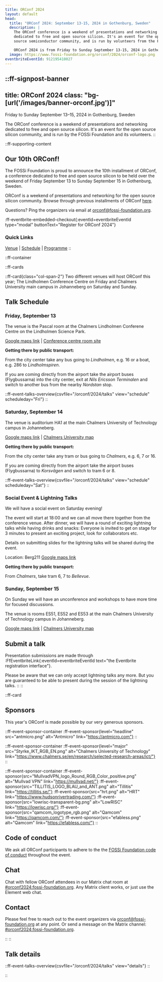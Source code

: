 ```yaml
---
title: ORConf 2024
layout: default
head:
  title: "ORConf 2024: September 13-15, 2024 in Gothenburg, Sweden"
  description: |
    The ORConf conference is a weekend of presentations and networking
    dedicated to free and open source silicon. It's an event for the open
    source semiconductor community, and is run by volunteers from the FOSSi Foundation.

    ORConf 2024 is from Friday to Sunday September 13-15, 2024 in Gothenburg, Sweden.
  image: https://www.fossi-foundation.org/orconf/2024/orconf-logo.png
eventbriteEventId: 912195410027
---
```


::ff-signpost-banner
---
title: ORConf 2024
class: "bg-[url('/images/banner-orconf.jpg')]"
---

Friday to Sunday September 13&ndash;15, 2024 in Gothenburg, Sweden

The ORConf conference is a weekend of presentations and networking dedicated to free and open source silicon. It's an event for the open source silicon community, and is run by the FOSSi Foundation and its volunteers.
::


::ff-supporting-content
## Our 10th ORConf!

The FOSSi Foundation is proud to announce the 10th installment of ORConf, a conference dedicated to free and open source silicon to be held over the weekend of Friday September 13 to Sunday September 15 in Gothenburg, Sweden.

ORConf is a weekend of presentations and networking for the open source silicon community. Browse through previous installments of ORConf [here](https://fossi-foundation.org/events/archive).

Questions? Ping the organizers via email at [orconf@fossi-foundation.org](mailto:orconf@fossi-foundation.org?subject=Question).

:ff-eventbrite-embedded-checkout{:eventId=eventbriteEventId type="modal" buttonText="Register for ORConf 2024"}

### Quick Links

[Venue](#venue) | [Schedule](#schedule) | [Programme](#programme)
::




::ff-container

::ff-cards

  ::ff-card{class="col-span-2"}
  Two different venues will host ORConf this year; The Lindholmen Conference Centre on Friday and Chalmers University main campus in Johanneberg on Saturday and Sunday.

  ## Talk Schedule

  ### Friday, September 13

  The venue is the Pascal room at the Chalmers Lindholmen Conferene Centre on the Lindholmen Science Park.

  [Google maps link](https://maps.app.goo.gl/pdo2GveTnSBo7VrT9) | [Conference centre room site](https://chalmerskonferens.se/en/konferens/lindholmen-conference-centre/konferenslokal-pascal/)

  **Getting there by public transport:**

  From the city center take any bus going to *Lindholmen*, e.g. 16 or a boat, e.g. 286 to *Lindholmspiren*.

  If you are coming directly from the airport take the airport buses (Flygbussarna) into the city center, exit at *Nils Ericsson Terminalen* and switch to another bus from the nearby *Nordstan* stop.

  ::ff-event-talks-overview{csvfile="/orconf/2024/talks" view="schedule" scheduleday="Fri"}
  ::

  ### Saturday, September 14

  The venue is auditorium HA1 at the main Chalmers University of Technology campus in Johanneberg.

  [Google maps link](https://maps.app.goo.gl/4RtQDMTSQJRd5kFL6) | [Chalmers University map](https://maps.chalmers.se/#971e00c6-6f9a-46ce-9894-687adb1fa8ea)

  **Getting there by public transport:**

  From the city center take any tram or bus going to *Chalmers*, e.g. 6, 7 or 16.

  If you are coming directly from the airport take the airport buses (Flygbussarna) to *Korsvägen* and switch to tram 6 or 8.

  ::ff-event-talks-overview{csvfile="/orconf/2024/talks" view="schedule" scheduleday="Sat"}
  ::

  ### Social Event & Lightning Talks

  We will have a social event on Saturday evening!

  The event will start at 18:00 and we can all move there together from the
  conference venue. After dinner, we will have a round of exciting lightning
  talks while having drinks and snacks: Everyone is invited to get on stage for
  3 minutes to present an exciting project, look for collaborators etc.

  Details on submitting slides for the lightning talks will be shared during the event.

  Location: Berg211 [Google maps link](https://maps.app.goo.gl/T7Cy1vaP1ZgWSdwr7)

  **Getting there by public transport:**

  From *Chalmers*, take tram 6, 7 to *Bellevue*.

  ### Sunday, September 15

  On Sunday we will have an unconference and workshops to have more time for focused discussions.

  The venue is rooms ES51, ES52 and ES53 at the main Chalmers University of Technology campus in Johanneberg.

  [Google maps link](https://www.google.com/maps/@57.6877865,11.979491,18.37z?entry=ttu) | [Chalmers University map](http://maps.chalmers.se/#abb49f72-9df3-42c4-9298-788edba3090c)

  ## Submit a talk

  Presentation submissions are made through :FfEventbriteLink{:eventId=eventbriteEventId text="the Eventbrite registration interface"}.

  Please be aware that we can only accept lightning talks any more. But you are
  guaranteed to be able to present during the session of the lightning talks. ::
  ::

  ::ff-card
  ## Sponsors

  This year's ORConf is made possible by our very generous sponsors.


  ::ff-event-sponsor-container
    :ff-event-sponsor{level="headline" src="antmicro.png" alt="Antmicro" link="https://antmicro.com"}
  ::

  ::ff-event-sponsor-container
    :ff-event-sponsor{level="major" src="Styrke_IKT_RGB_EN.png" alt="Chalmers University of Technology" link="https://www.chalmers.se/en/research/selected-research-areas/ict/"}
  ::

  ::ff-event-sponsor-container
    :ff-event-sponsor{src="MullvadVPN_logo_Round_RGB_Color_positive.png" alt="Mullvad VPN" link="https://mullvad.net/"}
    :ff-event-sponsor{src="TILLITIS_LOGO_BLAU_and_ANT.png" alt="Tillitis" link="https://tillitis.se/"}
    :ff-event-sponsor{src="hrt.png" alt="HRT" link="https://www.hudsonrivertrading.com/"}
    :ff-event-sponsor{src="lowrisc-transparent-bg.png" alt="LowRISC" link="https://lowrisc.org/"}
    :ff-event-sponsor{src="qamcom_logotype_rgb.png" alt="Qamcom" link="https://qamcom.com/"}
    :ff-event-sponsor{src="efabless.png" alt="Qamcom" link="https://efabless.com/"}
  ::

  ## Code of conduct

  We ask all ORConf participants to adhere to the the [FOSSi Foundation code of conduct](/code-of-conduct) throughout the event.

  ## Chat

  Chat with fellow ORConf attendees in our Matrix chat room at [#orconf2024:fossi-foundation.org](https://matrix.to/#/#orconf2024:fossi-foundation.org).
  Any Matrix client works, or just use the Element web chat.

  ## Contact

  Please feel free to reach out to the event organizers via [orconf@fossi-foundation.org](mailto:orconf@fossi-foundation.org) at any point. Or send a message on the Matrix channel: [#orconf2024:fossi-foundation.org](https://matrix.to/#/#orconf2024:fossi-foundation.org).

  ::
::

## Talk details

::ff-event-talks-overview{csvfile="/orconf/2024/talks" view="details"}
::


::
